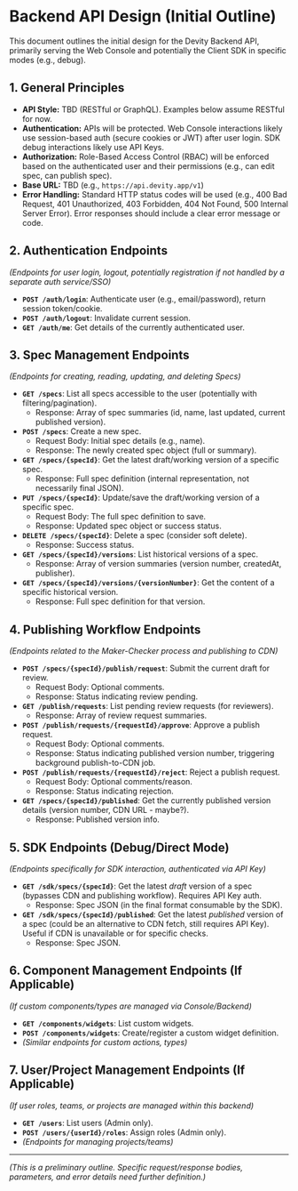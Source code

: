 # Backend API Design (Initial Outline)

This document outlines the initial design for the Devity Backend API, primarily serving the Web Console and potentially the Client SDK in specific modes (e.g., debug).

## 1. General Principles

*   **API Style:** TBD (RESTful or GraphQL). Examples below assume RESTful for now.
*   **Authentication:** APIs will be protected. Web Console interactions likely use session-based auth (secure cookies or JWT) after user login. SDK debug interactions likely use API Keys.
*   **Authorization:** Role-Based Access Control (RBAC) will be enforced based on the authenticated user and their permissions (e.g., can edit spec, can publish spec).
*   **Base URL:** TBD (e.g., `https://api.devity.app/v1`)
*   **Error Handling:** Standard HTTP status codes will be used (e.g., 400 Bad Request, 401 Unauthorized, 403 Forbidden, 404 Not Found, 500 Internal Server Error). Error responses should include a clear error message or code.

## 2. Authentication Endpoints

*(Endpoints for user login, logout, potentially registration if not handled by a separate auth service/SSO)*

*   **`POST /auth/login`**: Authenticate user (e.g., email/password), return session token/cookie.
*   **`POST /auth/logout`**: Invalidate current session.
*   **`GET /auth/me`**: Get details of the currently authenticated user.

## 3. Spec Management Endpoints

*(Endpoints for creating, reading, updating, and deleting Specs)*

*   **`GET /specs`**: List all specs accessible to the user (potentially with filtering/pagination).
    *   Response: Array of spec summaries (id, name, last updated, current published version).
*   **`POST /specs`**: Create a new spec.
    *   Request Body: Initial spec details (e.g., name).
    *   Response: The newly created spec object (full or summary).
*   **`GET /specs/{specId}`**: Get the latest draft/working version of a specific spec.
    *   Response: Full spec definition (internal representation, not necessarily final JSON).
*   **`PUT /specs/{specId}`**: Update/save the draft/working version of a specific spec.
    *   Request Body: The full spec definition to save.
    *   Response: Updated spec object or success status.
*   **`DELETE /specs/{specId}`**: Delete a spec (consider soft delete).
    *   Response: Success status.
*   **`GET /specs/{specId}/versions`**: List historical versions of a spec.
    *   Response: Array of version summaries (version number, createdAt, publisher).
*   **`GET /specs/{specId}/versions/{versionNumber}`**: Get the content of a specific historical version.
    *   Response: Full spec definition for that version.

## 4. Publishing Workflow Endpoints

*(Endpoints related to the Maker-Checker process and publishing to CDN)*

*   **`POST /specs/{specId}/publish/request`**: Submit the current draft for review.
    *   Request Body: Optional comments.
    *   Response: Status indicating review pending.
*   **`GET /publish/requests`**: List pending review requests (for reviewers).
    *   Response: Array of review request summaries.
*   **`POST /publish/requests/{requestId}/approve`**: Approve a publish request.
    *   Request Body: Optional comments.
    *   Response: Status indicating published version number, triggering background publish-to-CDN job.
*   **`POST /publish/requests/{requestId}/reject`**: Reject a publish request.
    *   Request Body: Optional comments/reason.
    *   Response: Status indicating rejection.
*   **`GET /specs/{specId}/published`**: Get the currently published version details (version number, CDN URL - maybe?).
    *   Response: Published version info.

## 5. SDK Endpoints (Debug/Direct Mode)

*(Endpoints specifically for SDK interaction, authenticated via API Key)*

*   **`GET /sdk/specs/{specId}`**: Get the latest *draft* version of a spec (bypasses CDN and publishing workflow). Requires API Key auth.
    *   Response: Spec JSON (in the final format consumable by the SDK).
*   **`GET /sdk/specs/{specId}/published`**: Get the latest *published* version of a spec (could be an alternative to CDN fetch, still requires API Key). Useful if CDN is unavailable or for specific checks.
    *   Response: Spec JSON.

## 6. Component Management Endpoints (If Applicable)

*(If custom components/types are managed via Console/Backend)*

*   **`GET /components/widgets`**: List custom widgets.
*   **`POST /components/widgets`**: Create/register a custom widget definition.
*   *(Similar endpoints for custom actions, types)*

## 7. User/Project Management Endpoints (If Applicable)

*(If user roles, teams, or projects are managed within this backend)*

*   **`GET /users`**: List users (Admin only).
*   **`POST /users/{userId}/roles`**: Assign roles (Admin only).
*   *(Endpoints for managing projects/teams)*

---

*(This is a preliminary outline. Specific request/response bodies, parameters, and error details need further definition.)* 